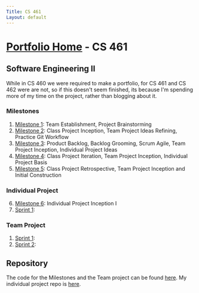 ```yaml
---
Title: CS 461
Layout: default
---
```

# [Portfolio Home](https://mgeorgebrown89.github.io/CS-Portfolio/) - CS 461
## Software Engineering II

While in CS 460 we were required to make a portfolio, for CS 461 and CS 462 were are not, so if this doesn't seem finished, its because
I'm spending more of my time on the project, rather than blogging about it. 


### Milestones 
1. [Milestone 1](milestone1): Team Establishment, Project Brainstorming
2. [Milestone 2](milestone2): Class Project Inception, Team Project Ideas Refining, Practice Git Workflow
3. [Milestone 3](milestone3): Product Backlog, Backlog Grooming, Scrum Agile, Team Project Inception, Individual Project Ideas
4. [Milestone 4](milestone4): Class Project Iteration, Team Project Inception, Individual Project Basis
5. [Milestone 5](milestone5): Class Project Retrospective, Team Project Inception and Initial Construction

### Individual Project 
6. [Milestone 6](milestone6): Individual Project Inception I
7. [Sprint 1](sprint1):

### Team Project
1. [Sprint 1](sprint1):
2. [Sprint 2](sprint2):

## Repository

The code for the Milestones and the Team project can be found [here](https://bitbucket.org/mgeorgebrown89/etprogressus). My individual project repo is [here]().